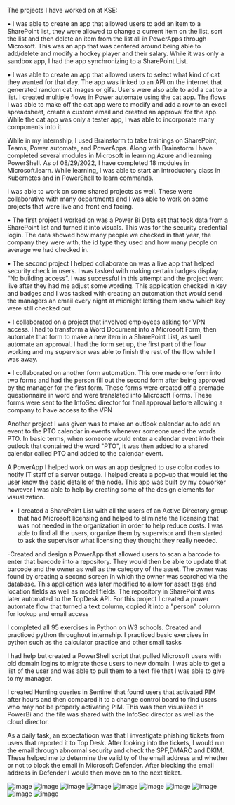 The projects I have worked on at KSE:

•	I was able to create an app that allowed users to add an item to a SharePoint list, they were allowed to change a current item on the list, sort the list and then delete an item from the list all in PowerApps through Microsoft.  This was an app that was centered around being able to add/delete and modify a hockey player and their salary. While it was only a sandbox app,  I had the app synchronizing to a SharePoint List. 

•	I was able to create an app that allowed users to select what kind of cat they wanted for that day. The app was linked to an API on the internet that generated random cat images or gifs. Users were also able to add a cat to a list. I created multiple flows in Power automate using the cat app. The flows I was able to make off the cat app were to modify and add a row to an excel spreadsheet, create a custom email and created an approval for the app. While the cat app was only a tester app, I was able to incorporate many components into it.

While in my internship, I used Brainstorm to take trainings on SharePoint, Teams, Power automate, and PowerApps. Along with Brainstorm I have completed several modules in Microsoft in learning Azure and learning PowerShell. As of 08/29/2022, I have completed 18 modules in Microsoft.learn. While learning, I was able to start an introductory class in Kubernetes and in PowerShell to learn commands. 

I was able to work on some shared projects as well. These were collaborative with many departments and I was able to work on some projects that were live and front end facing. 

•	The first project I worked on was a Power Bi Data set that took data from a SharePoint list and turned it into visuals. This was for the security credential login. The data showed how many people we checked in that year, the company they were with, the id type they used and how many people on average we had checked in.

•	The second project I helped collaborate on was a live app that helped security check in users. I was tasked with making certain badges display “No building access”. I was successful in this attempt and the project went live after they had me adjust some wording. This application checked in key and badges and I was tasked with creating an automation that would send the managers an email every night at midnight letting them know which key were still checked out

•	I collaborated on a project that involved employees asking for VPN access. I had to transform a Word Document into a Microsoft Form, then automate that form to make a new item in a SharePoint List, as well automate an approval. I had the form set up, the first part of the flow working and my supervisor was able to finish the rest of the flow while I was away.

•	I collaborated on another form automation. This one made one form into two forms and had the person fill out the second form after being approved by the manager for the first form. These forms were created off a premade questionnaire in word and were translated into Microsoft Forms. These forms were sent to the InfoSec director for final approval before allowing a company to have access to the VPN

Another project I was given was to make an outlook calendar auto add an event to the PTO calendar in events whenever someone used the words PTO. In basic terms, when someone would enter a calendar event into their outlook that contained the word "PTO", it was then added to a shared calendar called PTO and added to the calendar event.

 A PowerApp I helped work on was an app designed to use color codes to notify IT staff of a server outage. I helped create a pop-up that would let the user know the basic details of the node. This app was built by my coworker however I was able to help by creating some of the design elements for visualization. 

- I created a SharePoint List with all the users of an Active Directory group that had Microsoft licensing and helped to eliminate the licensing that was not needed in the organization in order to help reduce costs. I was able to find all the users, organize them by supervisor and then started to ask the supervisor what licensing they thought they really needed. 

-Created and design a PowerApp that allowed users to scan a barcode to enter that barcode into a repository. They would then be able to update that barcode and the owner as well as the category of the asset. The owner was found by creating a second screen in which the owner was searched via the database. This application was later modified to allow for asset tags and location fields as well as model fields. The repository in SharePoint was later automated to the TopDesk API. For this project  I created a power automate flow that turned a text column, copied it into a "person" column for lookup and email access

I completed all 95 exercises in Python on W3 schools. Created and practiced python throughout internship. I practiced basic exercises in python such as the calculator practice and other small tasks

I had help but created a PowerShell script that pulled Microsoft users with old domain logins to migrate those users to new domain. I was able to get a list of the user and was able to pull them to a text file that I was able to give to my manager. 

I created Hunting queries in Sentinel that found users that activated PIM after hours and then compared it to a change control board to find users who may not be properly activating PIM. This was then visualized in PowerBi and the file was shared with the InfoSec director as well as the cloud director. 

As a daily task, an expectatioon was that I investigate phishing tickets from users that reported it to Top Desk. After looking into the tickets, I would run the email through abnormal security and check the SPF,DMARC and DKIM. These helped me to determine the validity of the email address and whether or not to block the email in Microsoft Defender. After blocking the email address in Defender I would then move on to the next ticket. 


![image](https://user-images.githubusercontent.com/109617102/181027189-cbdbb648-886a-4d81-899c-4afb9ccc3265.png)
![image](https://user-images.githubusercontent.com/109617102/181028098-2a2cc281-aa32-4b65-b6a2-c2b93ee727d5.png)
![image](https://user-images.githubusercontent.com/109617102/181028435-0e219e92-2e2f-4665-a2d2-b654e3e3d33d.png)
![image](https://user-images.githubusercontent.com/109617102/181028583-4b21c2be-b13d-4c92-a585-ad7267761a33.png)
![image](https://user-images.githubusercontent.com/109617102/181029090-9e51dfce-8e0a-44ff-9e0b-66f646ac748a.png)
![image](https://user-images.githubusercontent.com/109617102/181030349-3450c605-7307-430c-885c-34a6143de3c1.png)
![image](https://user-images.githubusercontent.com/109617102/181035470-216a9574-c02c-4705-a2ee-0fdcf803312c.png)
![image](https://user-images.githubusercontent.com/109617102/183769206-5dd5c3d2-3126-496e-8139-4dce9d78081d.png)
![image](https://user-images.githubusercontent.com/109617102/187304623-8a4a1c0b-267d-4126-8e75-bff3f8682a99.png)
![image](https://user-images.githubusercontent.com/109617102/187304661-0624665d-db42-4f62-a5e3-5cd75119ed3d.png)




